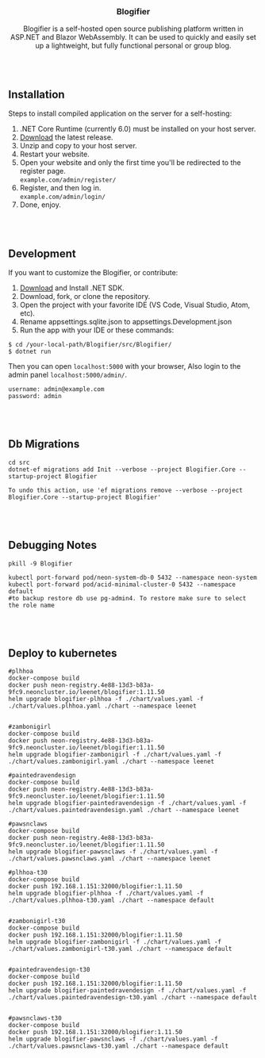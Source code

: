 <br>
<h3 align="center">Blogifier</h3>
<p align="center">
    Blogifier is a self-hosted open source publishing platform written in ASP.NET and Blazor WebAssembly. It can be used to quickly and easily set up a lightweight, but fully functional personal or group blog.
</p>

<br><br>
## Installation

Steps to install compiled application on the server for a self-hosting:

1. .NET Core Runtime (currently 6.0) must be installed on your host server.
2. [Download](https://github.com/maddadder/Blogifier/releases) the latest release.
3. Unzip and copy to your host server.<br>
4. Restart your website.
5. Open your website and only the first time you'll be redirected to the register page.<br> `example.com/admin/register/`
6. Register, and then log in.<br> `example.com/admin/login/`
7. Done, enjoy.

<br><br>
## Development
If you want to customize the Blogifier, or contribute:

1. [Download](https://dotnet.microsoft.com/download/dotnet) and Install .NET SDK.
2. Download, fork, or clone the repository.
3. Open the project with your favorite IDE (VS Code, Visual Studio, Atom, etc).
4. Rename appsettings.sqlite.json to appsettings.Development.json
5. Run the app with your IDE or these commands:

```
$ cd /your-local-path/Blogifier/src/Blogifier/
$ dotnet run
```
Then you can open `localhost:5000` with your browser, Also login to the admin panel `localhost:5000/admin/`.
```
username: admin@example.com
password: admin
```
<br><br>
## Db Migrations
```
cd src
dotnet-ef migrations add Init --verbose --project Blogifier.Core --startup-project Blogifier

To undo this action, use 'ef migrations remove --verbose --project Blogifier.Core --startup-project Blogifier'
```

<br><br>
## Debugging Notes
```
pkill -9 Blogifier

kubectl port-forward pod/neon-system-db-0 5432 --namespace neon-system
kubectl port-forward pod/acid-minimal-cluster-0 5432 --namespace default
#to backup restore db use pg-admin4. To restore make sure to select the role name
```

<br><br>
## Deploy to kubernetes
```
#plhhoa
docker-compose build
docker push neon-registry.4e88-13d3-b83a-9fc9.neoncluster.io/leenet/blogifier:1.11.50
helm upgrade blogifier-plhhoa -f ./chart/values.yaml -f ./chart/values.plhhoa.yaml ./chart --namespace leenet


#zambonigirl
docker-compose build
docker push neon-registry.4e88-13d3-b83a-9fc9.neoncluster.io/leenet/blogifier:1.11.50
helm upgrade blogifier-zambonigirl -f ./chart/values.yaml -f ./chart/values.zambonigirl.yaml ./chart --namespace leenet

#paintedravendesign
docker-compose build
docker push neon-registry.4e88-13d3-b83a-9fc9.neoncluster.io/leenet/blogifier:1.11.50
helm upgrade blogifier-paintedravendesign -f ./chart/values.yaml -f ./chart/values.paintedravendesign.yaml ./chart --namespace leenet

#pawsnclaws
docker-compose build
docker push neon-registry.4e88-13d3-b83a-9fc9.neoncluster.io/leenet/blogifier:1.11.50
helm upgrade blogifier-pawsnclaws -f ./chart/values.yaml -f ./chart/values.pawsnclaws.yaml ./chart --namespace leenet

#plhhoa-t30
docker-compose build
docker push 192.168.1.151:32000/blogifier:1.11.50
helm upgrade blogifier-plhhoa -f ./chart/values.yaml -f ./chart/values.plhhoa-t30.yaml ./chart --namespace default


#zambonigirl-t30
docker-compose build
docker push 192.168.1.151:32000/blogifier:1.11.50
helm upgrade blogifier-zambonigirl -f ./chart/values.yaml -f ./chart/values.zambonigirl-t30.yaml ./chart --namespace default


#paintedravendesign-t30
docker-compose build
docker push 192.168.1.151:32000/blogifier:1.11.50
helm upgrade blogifier-paintedravendesign -f ./chart/values.yaml -f ./chart/values.paintedravendesign-t30.yaml ./chart --namespace default


#pawsnclaws-t30
docker-compose build
docker push 192.168.1.151:32000/blogifier:1.11.50
helm upgrade blogifier-pawsnclaws -f ./chart/values.yaml -f ./chart/values.pawsnclaws-t30.yaml ./chart --namespace default

```